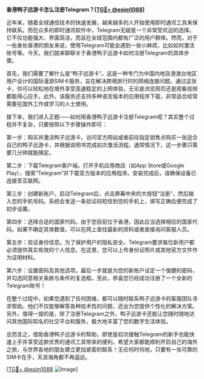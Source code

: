**香港鸭子远游卡怎么注册Telegram？[[TG💪+ @esim1088](https://t.me/s/esim1088)]**

近年来，随着全球通信技术的快速发展，越来越多的人开始使用即时通讯工具来保持联系。而在众多的即时通讯软件中，Telegram无疑是一个非常受欢迎的选择。它不仅功能强大、界面简洁，而且在全球范围内都有广泛的用户群体。然而，对于一些身处香港的朋友来说，使用Telegram可能会遇到一些小麻烦，比如如何激活账号等。今天，我们就来聊聊关于香港鸭子远游卡如何注册Telegram的具体步骤。

首先，我们需要了解什么是“鸭子远游卡”。这是一种专门为中国内地及港澳台地区用户设计的国际漫游SIM卡服务，旨在解决跨境旅行时的网络连接问题。通过这张卡，你可以轻松地在境外享受高速稳定的上网体验，无论是浏览网页还是观看视频都能得心应手。此外，该服务还支持多种语言版本的应用程序下载，非常适合经常需要在国外工作或学习的人士使用。

接下来，我们进入正题——如何用香港鸭子远游卡注册Telegram呢？其实整个过程并不复杂，只要按照以下步骤操作即可：

第一步：购买并激活鸭子远游卡。访问官方网站或者前往指定销售点购买一张适合自己的鸭子远游卡，并根据说明书完成初次激活流程。通常情况下，这一步骤只需要几分钟就能搞定。

第二步：下载Telegram客户端。打开手机应用商店（如App Store或Google Play），搜索“Telegram”并下载官方版本的应用程序。安装完成后，请确保设备已连接至互联网。

第三步：创建新账户。启动Telegram后，点击屏幕中央的大按钮“注册”，然后输入您的手机号码。系统会发送一条验证码短信到您的手机上，填写正确后便完成了初步设置。

第四步：选择合适的国家代码。由于您目前位于香港，因此应当选择相应的国家代码。如果不确定具体数值，可以在网上查找最新的资料或者直接询问客服人员。

第五步：验证身份信息。为了保护用户的隐私安全，Telegram要求每位新用户都必须提供真实有效的个人信息。在这里，您可以上传身份证照片或其他官方文件作为证明材料。

第六步：设置密码及其他选项。最后一步就是为您的新账户设定一个强健的密码，并勾选同意相关条款与条件的复选框。至此，恭喜您已经成功注册了一个全新的Telegram账号！

在整个过程中，如果您遇到了任何困难，都可以随时联系鸭子远游卡的客服团队寻求帮助。他们不仅能够解答各种技术性的问题，还会为您提供个性化的解决方案。另外，值得一提的是，除了注册Telegram之外，鸭子远游卡还能让您随时随地访问其他国际知名的社交平台和服务，极大地丰富了您的数字生活体验。

总而言之，借助香港鸭子远游卡的帮助，即使是初次接触Telegram的新手也能快速上手并享受这款优秀的通讯工具带来的便利。希望大家都能顺利开启自己的海外之旅，与世界各地的朋友建立更加紧密的联系！无论何时何地，只要有一张可靠的SIM卡在手，天涯海角都不再遥远。

[[TG💪+ @esim1088](https://t.me/s/esim1088) ![Image](https://i.postimg.cc/4NQfJmqS/Snipaste-2025-05-13-00-14-12.png)]